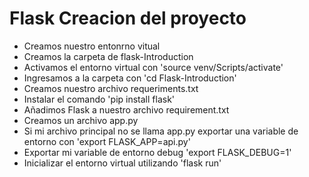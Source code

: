 # Flask  Creacion del proyecto

- Creamos nuestro entonrno vitual 
- Creamos la carpeta de flask-Introduction
- Activamos el entorno virtual con 'source venv/Scripts/activate'
- Ingresamos a la carpeta con 'cd Flask-Introduction'
- Creamos nuestro archivo requeriments.txt
- Instalar el comando 'pip install flask'
- Añadimos Flask a nuestro archivo requirement.txt
- Creamos un archivo app.py 
- Si mi archivo principal no se llama app.py exportar una variable de entorno con 'export FLASK_APP=api.py'
- Exportar mi variable de entorno debug 'export FLASK_DEBUG=1'
- Inicializar el entorno virtual utilizando 'flask run' 
